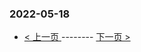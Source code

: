 ### 2022-05-18 
 

- [ < 上一页 ](https://github.com/able8/weibo-hot-record/blob/master/2022-05-17.md) -------- [ 下一页 > ](https://github.com/able8/weibo-hot-record/blob/master/2022-05-19.md)